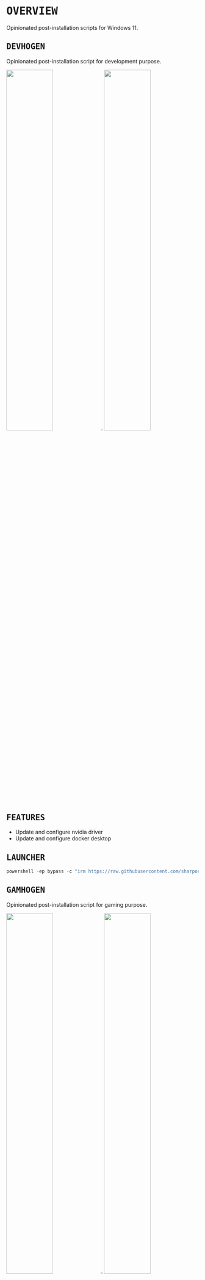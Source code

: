 # <samp>OVERVIEW</samp>

Opinionated post-installation scripts for Windows 11.

## <samp>DEVHOGEN</samp>

Opinionated post-installation script for development purpose.

<img src="https://fakeimg.pl/852x480/000/fff" width="49.25%"/><img src="https://upload.wikimedia.org/wikipedia/commons/c/ca/1x1.png" width="1.5%"/><img src="https://fakeimg.pl/852x480/000/fff" width="49.25%"/>

## <samp>FEATURES</samp>

- Update and configure nvidia driver
- Update and configure docker desktop

## <samp>LAUNCHER</samp>

```powershell
powershell -ep bypass -c "irm https://raw.githubusercontent.com/sharpordie/winhogen/HEAD/src/Devhogen.ps1 | iex"
```

## <samp>GAMHOGEN</samp>

Opinionated post-installation script for gaming purpose.

<img src="https://fakeimg.pl/852x480/000/fff" width="49.25%"/><img src="https://upload.wikimedia.org/wikipedia/commons/c/ca/1x1.png" width="1.5%"/><img src="https://fakeimg.pl/852x480/000/fff" width="49.25%"/>

## <samp>FEATURES</samp>

- Update and configure nvidia driver
- Update and configure qbittorrent

## <samp>LAUNCHER</samp>

```powershell
powershell -ep bypass -c "irm https://raw.githubusercontent.com/sharpordie/winhogen/HEAD/src/Gamhogen.ps1 | iex"
```